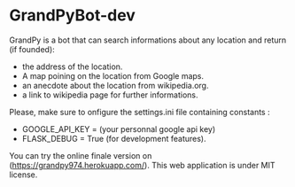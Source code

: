 # GrandPyBot-dev

GrandPy is a bot that can search informations about any location and return (if founded):

  - the address of the location.
  - A map poining on the location from Google maps.
  - an anecdote about the location from wikipedia.org.
  - a link to wikipedia page for further informations.
  
Please, make sure to onfigure the settings.ini file containing constants :

  - GOOGLE_API_KEY = (your personnal google api key)
  - FLASK_DEBUG = True (for development features).
  
You can try the online finale version on (https://grandpy974.herokuapp.com/).
This web application is under MIT license.
